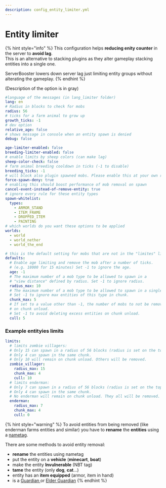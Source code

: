 ```yaml
---
description: config_entity_limiter.yml
---
```


# Entity limiter

{% hint style="info" %}
This configuration helps **reducing enity counter** in the server to **avoid lag**.  
This is an alternative to stacking plugins as they alter gameplay stacking entities into a single one.  
  
ServerBooster lowers down server lag just limiting entity groups without alterating the gameplay.
{% endhint %}

\(Description of the option is in gray\)

```yaml
#language of the messages (in lang_limiter folder)
lang: en
# Radius in blocks to check for mobs
radius: 56 
# ticks for a farm animal to grow up
growth_ticks: -1 
# dev option
relative_age: false 
# shows message in console when an entity spawn is denied
debug: false 

age-limiter-enabled: false
breeding-limiter-enabled: false
# enable limits by sheep colors (can make lag)
sheep-color-check: false 
# farm animal breeding cooldown in ticks (-1 to disable)
breeding_ticks: -1 
# will block also plugin spawned mobs. Please enable this at your own risk
force-spawn-deny: true 
# enabling this should boost performance of mob removal on spawn
cancel-event-instead-of-remove-entity: true 
# ignore every rule for these entity types
spawn-whitelist:
  types:
    - ARMOR_STAND
    - ITEM_FRAME
    - DROPPED_ITEM
    - PAINTING
# which worlds do you want these options to be applied
worlds:
  - world
  - world_nether
  - world_the_end

# this is the default setting for mobs that are not in the "limites" list
defaults:
  # Enable age limiting and remove the mob after a number of ticks. 
  # (e.g. 18000 for 15 minutes) Set -1 to ignore the age.
  age: -1
  # The maximum number of a mob type to be allowed to spawn in a 
  # "view distance" defined by radius. Set -1 to ignore radius.
  radius_max: 10 
  # The maximum number of a mob type to be allowed to spawn in a single chunk.
  # Set -1 to ignore max entities of this type in chunk.
  chunk_max: 5 
  # If set to a value other than -1, the number of mobs to not be removed 
  # on chunk unload.
  # Set -1 to avoid deleting excess entities on chunk unload.
  cull: 5 
```

### Example entityies limits

```yaml
limits:
  # limits zombie villagers: 
  # Only 15 can spawn in a radius of 56 blocks (radius is set on the top of this page).
  # Only 4 can spawn in the same chunk.
  # Only 10 will remain on chunk unload. Others will be removed.
  zombie_villager:
    radius_max: 15
    chunk_max: 4
    cull: 10
  # limits enderman:
  # Only 7 can spawn in a radius of 56 blocks (radius is set on the top of this page).
  # Only 4 can spawn in the same chunk.
  # No enderman will remain on chunk unload. They all will be removed.
  enderman:
    radius_max: 7
    chunk_max: 4
    cull: 0
```

{% hint style="warning" %}
To avoid entities from being removed \(like enderman farms entities and similar\) you have to **rename** the **entities** using a [nametag](https://minecraft.gamepedia.com/Name_Tag).

There are some methods to avoid entity removal:

* **rename** the entities using nametag
* put the entity on a **vehicle** \(**minecart**, **boat**\)
* make the entity **Invulnerable** \(NBT tag\)
* **tame** the entity \(only **dog**, **cat**...\)
* entity has an **item equipped** \(armor, item in hand\)
* is a [Guardian ](https://minecraft.gamepedia.com/Guardian)or [Elder Guardian](https://minecraft.gamepedia.com/Elder_Guardian)
{% endhint %}






